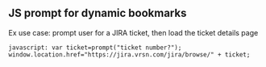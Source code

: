 JS prompt for dynamic bookmarks
-------------------------------
Ex use case: prompt user for a JIRA ticket, then load the ticket details page

```
javascript: var ticket=prompt("ticket number?");  window.location.href="https://jira.vrsn.com/jira/browse/" + ticket;
```
